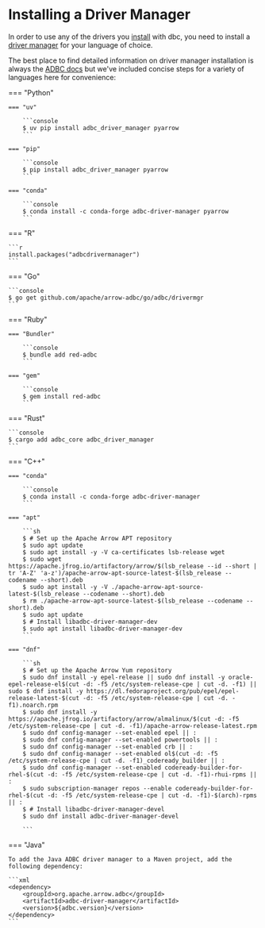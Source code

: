 <!--
Copyright 2025 Columnar Technologies Inc.

Licensed under the Apache License, Version 2.0 (the "License");
you may not use this file except in compliance with the License.
You may obtain a copy of the License at

    http://www.apache.org/licenses/LICENSE-2.0

Unless required by applicable law or agreed to in writing, software
distributed under the License is distributed on an "AS IS" BASIS,
WITHOUT WARRANTIES OR CONDITIONS OF ANY KIND, either express or implied.
See the License for the specific language governing permissions and
limitations under the License.
-->

# Installing a Driver Manager

In order to use any of the drivers you [install](./installing.md) with dbc, you need to install a [driver manager](../concepts/driver_manager.md) for your language of choice.

The best place to find detailed information on driver manager installation is always the [ADBC docs](https://arrow.apache.org/adbc/) but we've included concise steps for a variety of languages here for convenience:

=== "Python"

    === "uv"

        ```console
        $ uv pip install adbc_driver_manager pyarrow
        ```

    === "pip"

        ```console
        $ pip install adbc_driver_manager pyarrow
        ```

    === "conda"

        ```console
        $ conda install -c conda-forge adbc-driver-manager pyarrow
        ```

=== "R"

    ```r
    install.packages("adbcdrivermanager")
    ```

=== "Go"

    ```console
    $ go get github.com/apache/arrow-adbc/go/adbc/drivermgr
    ```

=== "Ruby"

    === "Bundler"

        ```console
        $ bundle add red-adbc
        ```

    === "gem"

        ```console
        $ gem install red-adbc
        ```

=== "Rust"

    ```console
    $ cargo add adbc_core adbc_driver_manager
    ```

=== "C++"

    === "conda"

        ```console
        $ conda install -c conda-forge adbc-driver-manager
        ```

    === "apt"

        ```sh
        $ # Set up the Apache Arrow APT repository
        $ sudo apt update
        $ sudo apt install -y -V ca-certificates lsb-release wget
        $ sudo wget https://apache.jfrog.io/artifactory/arrow/$(lsb_release --id --short | tr 'A-Z' 'a-z')/apache-arrow-apt-source-latest-$(lsb_release --codename --short).deb
        $ sudo apt install -y -V ./apache-arrow-apt-source-latest-$(lsb_release --codename --short).deb
        $ rm ./apache-arrow-apt-source-latest-$(lsb_release --codename --short).deb
        $ sudo apt update
        $ # Install libadbc-driver-manager-dev
        $ sudo apt install libadbc-driver-manager-dev
        ```

    === "dnf"

        ```sh
        $ # Set up the Apache Arrow Yum repository
        $ sudo dnf install -y epel-release || sudo dnf install -y oracle-epel-release-el$(cut -d: -f5 /etc/system-release-cpe | cut -d. -f1) || sudo $ dnf install -y https://dl.fedoraproject.org/pub/epel/epel-release-latest-$(cut -d: -f5 /etc/system-release-cpe | cut -d. -f1).noarch.rpm
        $ sudo dnf install -y https://apache.jfrog.io/artifactory/arrow/almalinux/$(cut -d: -f5 /etc/system-release-cpe | cut -d. -f1)/apache-arrow-release-latest.rpm
        $ sudo dnf config-manager --set-enabled epel || :
        $ sudo dnf config-manager --set-enabled powertools || :
        $ sudo dnf config-manager --set-enabled crb || :
        $ sudo dnf config-manager --set-enabled ol$(cut -d: -f5 /etc/system-release-cpe | cut -d. -f1)_codeready_builder || :
        $ sudo dnf config-manager --set-enabled codeready-builder-for-rhel-$(cut -d: -f5 /etc/system-release-cpe | cut -d. -f1)-rhui-rpms || :
        $ sudo subscription-manager repos --enable codeready-builder-for-rhel-$(cut -d: -f5 /etc/system-release-cpe | cut -d. -f1)-$(arch)-rpms || :
        $ # Install libadbc-driver-manager-devel
        $ sudo dnf install adbc-driver-manager-devel

        ```

=== "Java"

    To add the Java ADBC driver manager to a Maven project, add the following dependency:

    ```xml
    <dependency>
        <groupId>org.apache.arrow.adbc</groupId>
        <artifactId>adbc-driver-manager</artifactId>
        <version>${adbc.version}</version>
    </dependency>
    ```
